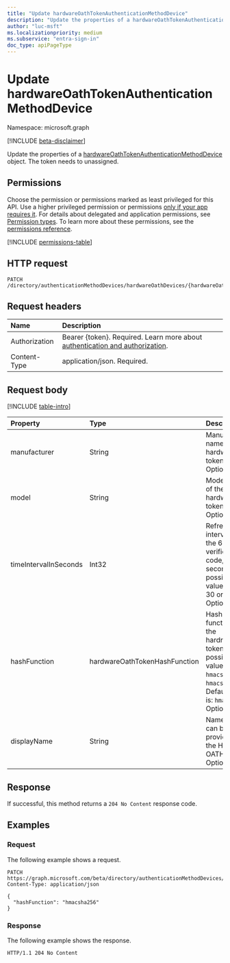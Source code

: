```yaml
---
title: "Update hardwareOathTokenAuthenticationMethodDevice"
description: "Update the properties of a hardwareOathTokenAuthenticationMethodDevice object."
author: "luc-msft"
ms.localizationpriority: medium
ms.subservice: "entra-sign-in"
doc_type: apiPageType
---
```


# Update hardwareOathTokenAuthenticationMethodDevice

Namespace: microsoft.graph

[!INCLUDE [beta-disclaimer](../../includes/beta-disclaimer.md)]

Update the properties of a [hardwareOathTokenAuthenticationMethodDevice](../resources/hardwareoathtokenauthenticationmethoddevice.md) object. The token needs to unassigned.

## Permissions

Choose the permission or permissions marked as least privileged for this API. Use a higher privileged permission or permissions [only if your app requires it](/graph/permissions-overview#best-practices-for-using-microsoft-graph-permissions). For details about delegated and application permissions, see [Permission types](/graph/permissions-overview#permission-types). To learn more about these permissions, see the [permissions reference](/graph/permissions-reference).

<!-- {
  "blockType": "permissions",
  "name": "hardwareoathtokenauthenticationmethoddevice-update-permissions"
}
-->
[!INCLUDE [permissions-table](../includes/permissions/hardwareoathtokenauthenticationmethoddevice-update-permissions.md)]

## HTTP request

<!-- {
  "blockType": "ignored"
}
-->
``` http
PATCH /directory/authenticationMethodDevices/hardwareOathDevices/{hardwareOathTokenAuthenticationMethodDeviceId}
```

## Request headers

|Name|Description|
|:---|:---|
|Authorization|Bearer {token}. Required. Learn more about [authentication and authorization](/graph/auth/auth-concepts).|
|Content-Type|application/json. Required.|

## Request body

[!INCLUDE [table-intro](../../includes/update-property-table-intro.md)]

|Property|Type|Description|
|:---|:---|:---|
|manufacturer|String|Manufacturer name of the hardware token. Optional.|
|model|String|Model name of the hardware token. Optional.|
|timeIntervalInSeconds|Int32|Refresh interval of the 6-digit verification code, in seconds. The possible values are: 30 or 60. Optional.|
|hashFunction|hardwareOathTokenHashFunction|Hash function of the hardrware token. The possible values are: `hmacsha1` or `hmacsha256`. Default value is: `hmacsha1`. Optional.|
|displayName|String|Name that can be provided to the Hardware OATH token. Optional.|

## Response

If successful, this method returns a `204 No Content` response code.

## Examples

### Request

The following example shows a request.
<!-- {
  "blockType": "request",
  "name": "update_hardwareoathtokenauthenticationmethoddevice"
}
-->
``` http
PATCH https://graph.microsoft.com/beta/directory/authenticationMethodDevices/hardwareOathDevices/{hardwareOathTokenAuthenticationMethodDeviceId}
Content-Type: application/json

{
  "hashFunction": "hmacsha256"
}
```

### Response

The following example shows the response.
<!-- {
  "blockType": "response",
  "truncated": true
}
-->
``` http
HTTP/1.1 204 No Content
```

